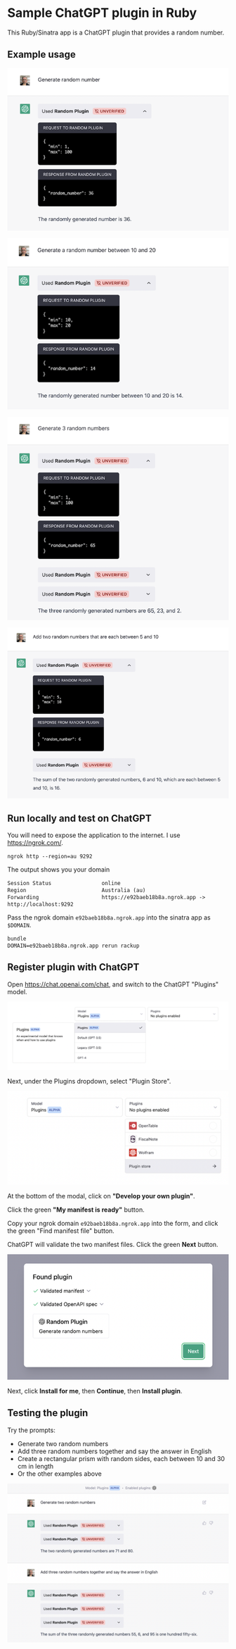# Sample ChatGPT plugin in Ruby

This Ruby/Sinatra app is a ChatGPT plugin that provides a random number.

## Example usage

![demo1](docs/demo1.png)

![demo2](docs/demo2.png)

![demo3](docs/demo3.png)

![demo4](docs/demo4.png)

## Run locally and test on ChatGPT

You will need to expose the application to the internet. I use <https://ngrok.com/>.

```plain
ngrok http --region=au 9292
```

The output shows you your domain

```plain
Session Status                online
Region                        Australia (au)
Forwarding                    https://e92baeb18b8a.ngrok.app -> http://localhost:9292
```

Pass the ngrok domain `e92baeb18b8a.ngrok.app` into the sinatra app as `$DOMAIN`.

```plain
bundle
DOMAIN=e92baeb18b8a.ngrok.app rerun rackup
```

## Register plugin with ChatGPT

Open <https://chat.openai.com/chat>, and switch to the ChatGPT "Plugins" model.

![setup-model-plugins](docs/setup-model-plugins.png)

Next, under the Plugins dropdown, select "Plugin Store".

![setup-open-plugin-store](docs/setup-open-plugin-store.png)

At the bottom of the modal, click on **"Develop your own plugin"**.

Click the green **"My manifest is ready"** button.

Copy your ngrok domain `e92baeb18b8a.ngrok.app` into the form, and click the green "Find manifest file" button.

ChatGPT will validate the two manifest files. Click the green **Next** button.

![setup-validate-manifests](docs/setup-validate-manifests.png)

Next, click **Install for me**, then **Continue**, then **Install plugin**.

## Testing the plugin

Try the prompts:

* Generate two random numbers
* Add three random numbers together and say the answer in English
* Create a rectangular prism with random sides, each between 10 and 30 cm in length
* Or the other examples above

![testing-example-prompts](docs/testing-example-prompts.png)
